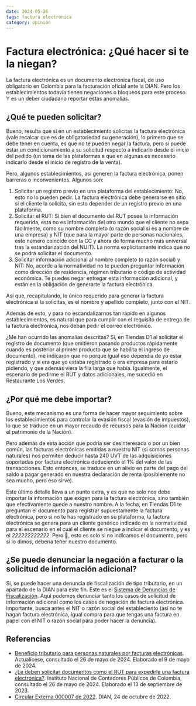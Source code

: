 ```yaml
---
date: 2024-05-26
tags: factura electrónica
category: opinión
---
```


# Factura electrónica: ¿Qué hacer si te la niegan?

La factura electrónica es un documento electrónica fiscal, de uso obligatorio en
Colombia para la facturación oficial ante la DIAN. Pero los establecimientos
todavía tienen negaciones o bloqueos para este proceso. Y es un deber ciudadano
reportar estas anomalías.

## ¿Qué te pueden solicitar?

Bueno, resulta que si en un establecimiento solicitas la factura electrónica
(vale recalcar que es de obligatoriedad su generación), lo primero que se debe
tener en cuenta, es que no te pueden negar la factura, pero sí puede estar un
condicionamiento a su solicitud respecto a indicarlo desde el inicio del pedido
(un tema de las plataformas a que en algunas es necesario indicarlo desde el
inicio de registro de la venta).

Pero, algunos establecimientos, así generen la factura electrónica, ponen
barreras o inconvenientes. Algunos son:

1. Solicitar un registro previo en una plataforma del establecimiento: No, esto
   no lo pueden pedir. La factura electrónica debe generarse en sitio si el
   cliente la solicita, sin esto depender de un registro previo en una
   plataforma.
2. Solicitar el RUT: Si bien el documento del RUT posee la información
   requerida, esta no es información del otro mundo que el cliente no sepa
   fácilmente, como su nombre completo (o razón social si es a nombre de una
   empresa) y NIT (que para la mayor parte de personas nacionales, este número
   coincide con la CC y ahora de forma mucho más universal tras la
   estandarización del NUIT). La norma explícitamente indica que no se podrá
   solicitar el documento.
3. Solicitar información adicional al nombre completo (o razón social) y NIT:
   No, acorde a la normatividad no te pueden preguntar información como
   dirección de residencia, régimen tributario o código de actividad económica.
   Te puedes negar entregar esta información adicional, y están en la obligación
   de generarte la factura electrónica.

Así que, recapitulando, lo único requerido para generar la factura electrónica
si la solicitas, es el nombre y apellido completo, junto con el NIT.

Además de esto, y para no escandalizarnos tan rápido en algunos
establecimientos, es natural que para cumplir con el requisito de entrega de la
factura electrónica, nos deban pedir el correo electrónico.

¿Me han ocurrido las anomalías descritas? Sí, en Tiendas D1 al solicitar el
registro de documento (que omitieron pasando productos rápidamente cuando es
posterior al primer producto que se habilita el ingreso de documento), me
indicaron que no porque igual eso dependía de yo estar registrado y si era que
yo estaba registrado o era empresa para estarlo pidiendo, y que además viera la
fila larga que había. Igualmente, el escenario de pedirme el RUT y datos
adicionales, me sucedió en Restaurante Los Verdes.

## ¿Por qué me debe importar?

Bueno, este mecanismo es una forma de hacer mayor seguimiento sobre los
establecimientos para controlar la evasión fiscal (evasión de impuestos), lo que
se traduce en un mayor recaudo de recursos para la Nación (cuidar el patrimonio
de la Nación).

Pero además de esta acción que podría ser desinteresada o por un bien común, las
facturas electrónicas emitidas a nuestro NIT (si somos personas naturales) nos
permiten deducir hasta 240 UVT de las adquisiciones soportadas por factura
electrónica deduciendo el 1% del valor de las transacciones. Esto entonces, se
traduce en un alivio en parte del pago del saldo a pagar generado en nuestra
declaración de renta (posiblemente no sea mucho, pero eso sirve).

Este último detalle lleva a un punto extra, y es que no solo nos debe importar
la información que exigen para la factura electrónica, sino también que
efectivamente quede a nuestro nombre. A la fecha, en Tiendas D1 te preguntan el
documento para registrar supuestamente la factura electrónica, pero si no te has
registrado en su plataforma, la factura electrónica se genera para un cliente
genérico indicado en la normatividad para el escenario en el cual el cliente se
niegue a indicar el documento, y es el _222222222222_. Pero 👀, esto es solo si
no indicamos el documento, pero si lo dimos, debería tener nuestro documento.

## ¿Se puede denunciar la negación a facturar o la solicitud de información adicional?

Sí, se puede hacer una denuncia de fiscalización de tipo tributario, en un
apartado de la DIAN para este fin. Este es el
[Sistema de Denuncias de Fiscalización](https://muisca.dian.gov.co/WebDenunciasfiscalizacion/paginas/DerechosDeberesDenunciante.xhtml).
Aquí podemos denunciar tanto los casos de solicitud de información adicional
como los casos de negación de factura electrónica. Importante, busca antes el
NIT o razón social del estableciento (así no te hagan factura electrónica, igual
compra para que tengas una factura en papel con el NIT o razón social para poder
hacer la denuncia).

## Referencias

- [Beneficio tributario para personas naturales por facturas electrónicas](https://actualicese.com/beneficio-tributario-por-facturas-electronicas-para-personas-naturales/).
  Actualícese, consultado el 26 de mayo de 2024. Elaborado el 9 de mayo de 2024.
- [¿Le deben solicitar documentos como el RUT para expedirle una factura electrónica?](https://incp.org.co/publicaciones/infoincp-publicaciones/impuestos/nacionales/2023/09/le-deben-solicitar-documentos-como-el-rut-para-expedirle-una-factura-electronica/).
  Instituto Nacional de Contadores Públicos de Colombia, consultado el 26 de
  mayo de 2024. Elaborado el 13 de septiembre de 2023.
- [Circular Externa 000007 de 2022](https://incp.org.co/wp-content/uploads/2022/10/Circular-Externa-000007-de-2022.pdf).
  DIAN, 24 de octubre de 2022.
